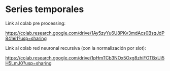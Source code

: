 # Series temporales

Link al colab pre processing:

https://colab.research.google.com/drive/1Ay5zyYu6U8PKv3mdAcs0BsqJdP841ei1?usp=sharing

Link al colab red neuronal recursiva (con la normalización por slot):

https://colab.research.google.com/drive/1pHmTCb3NOx5Oxg8zhiFOTBxUi5H5LmJ0?usp=sharing
